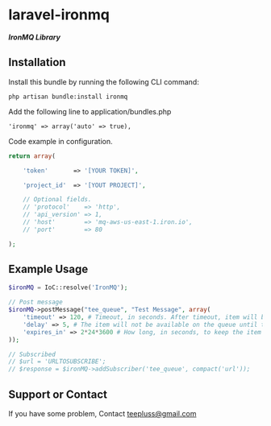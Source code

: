 laravel-ironmq
==============

***IronMQ Library***

## Installation

Install this bundle by running the following CLI command:

	php artisan bundle:install ironmq

Add the following line to application/bundles.php

	'ironmq' => array('auto' => true),

Code example in configuration.

```php
return array(

	'token'       => '[YOUR TOKEN]',

	'project_id'  => '[YOUT PROJECT]',

	// Optional fields.
	// 'protocol'    => 'http',
	// 'api_version' => 1,
	// 'host'        => 'mq-aws-us-east-1.iron.io',
	// 'port'        => 80

);
```

## Example Usage

```php
$ironMQ = IoC::resolve('IronMQ');

// Post message
$ironMQ->postMessage("tee_queue", "Test Message", array(
    'timeout' => 120, # Timeout, in seconds. After timeout, item will be placed back on queue. Defaults to 60.
    'delay' => 5, # The item will not be available on the queue until this many seconds have passed. Defaults to 0.
    'expires_in' => 2*24*3600 # How long, in seconds, to keep the item on the queue before it is deleted.
));

// Subscribed
// $url = 'URLTOSUBSCRIBE';
// $response = $ironMQ->addSubscriber('tee_queue', compact('url'));
```

## Support or Contact

If you have some problem, Contact teepluss@gmail.com